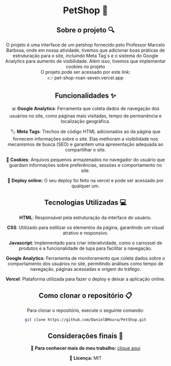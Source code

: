 <div align="center">
<h1 align="center">  PetShop 🦴 </h1>

## Sobre o projeto 🔍

<p align="center">
O projeto é uma interface de um petshop fornecido pelo Professor Marcelo Barbosa, onde em nossa atividade, tivemos que adicionar boas práticas de estruturação para o site, incluindo Meta Tag`s e o sistema do Google Analytics para aumento de visibilidade. Além isso,
tivemos que implementar cookies no projeto <br>
O projeto pode ser acessado por este link: <br>
👉 pet-shop-roan-seven.vercel.app
</p>

## Funcionalidades ✨

📊 **Google Analytics**: Ferramenta que coleta dados de navegação dos usuários no site, como páginas mais visitadas, tempo de permanência e localização geográfica.

🏷️ **Meta Tags**: Trechos de código HTML adicionados ao <head> da página que fornecem informações sobre o site. Elas melhoram a visibilidade nos mecanismos de busca (SEO) e garantem uma apresentação adequada ao compartilhar o site.

🍪 **Cookies**: Arquivos pequenos armazenados no navegador do usuário que guardam informações sobre preferências, sessões e comportamento no site.

🔗 **Deploy online:** O seu deploy foi feito na vercel e pode ser acessado por qualquer um.

## Tecnologias Utilizadas 💻

**HTML**: Responsável pela estruturação da interface do usuário.

**CSS**: Utilizado para estilizar os elementos da página, garantindo um visual atrativo e responsivo.  

**Javascript**: Implementado para criar interatividade, como o carrossel de produtos e a funcionalidade de lupa para facilitar a navegação.  

**Google Analytics**: Ferramenta de monitoramento que coleta dados sobre o comportamento dos usuários no site, permitindo análises como tempo de navegação, páginas acessadas e origem do tráfego.

**Vercel**: Plataforma utilizada para fazer o deploy e deixar a aplicação online.

## Como clonar o repositório 📋

Para clonar o repositório, execute o seguinte comando:

```bash
git clone https://github.com/DanielBMoura/PetShop.git
```

## Considerações finais 📝

🔗 **Para conhecer mais do meu trabalho:** [clique aqui](https://www.linkedin.com/in/daniel-borazo-de-moura-b4a995356/)

📜 **Licença:** MIT

 </div>
